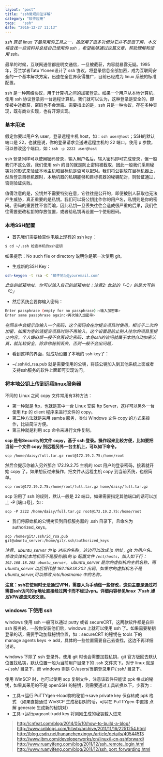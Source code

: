 ```yaml
---
layout: "post"
title: "ssh常规用法详解"
category: "软件应用"
tags:   "ssh"
date: "2016-12-27 11:13"
---
```


*ssh 算是 linux 下最常用的工具之一，虽然用了很多次但对它并不是很了解，本文将查找一些资料并总结自己使用的 ssh ，希望能够通过这篇文章，帮助理解和使用 ssh。*

最早的时候，互联网通信都是明文通信，一旦被截获，内容就暴露无疑。1995 年，芬兰学者Tatu Ylonen设计了 ssh 协议，将登录信息全部加密，成为互联网安全的一个基本解决方案，迅速在全世界获得推广，目前已经成为 linux 系统的标准配置。

ssh 是一种网络协议，用于计算机之间的加密登录。如果一个用户从本地计算机，使用 ssh 协议登录另一台远程计算机，我们就可以认为，这种登录是安全的，即使被中途截获，密码也不会泄露。需要指出的是，ssh 只是一种协议，存在多种实现，既有商业实现，也有开源实现。


<!-- more -->

### 基本用法

假定你要以用户名 user，登录远程主机 host，如：`ssh user@host`；SSH的默认端口是 22，也就是说，你的登录请求会送进远程主机的 22 端口。使用 p 参数，可以修改这个端口，如：`ssh -p 2222 user@host`

ssh 登录同样可以使用密码登录，输入用户名后，输入密码即可完成登录，但一般我们不这么做，我们使用 ssh 的目的就是防止密码被截取，因此一般我们采用秘钥对的形式来验证本地主机和目标机是否可以配对。我们将公钥放在目标机器上，然后登录目标机器时，本地机器的私钥能够和目标机器的秘钥配对，则验证通过，否则验证失败。

值得注意的是，公钥并不需要特别在意，它往往是公开的，即便被别人获取也无法产生威胁，真正重要的是私钥。我们可以将公钥比作你的用户名，私钥则是你的密码。密码的重要性不言而喻，因此私钥一旦丢失往往会造成很严重的后果，我们往往需要更改私钥的存放位置，或者给私钥再设置一个使用密码。

### 本地SSH配置

- 首先我们需要检查你电脑上现有的 ssh key：

```sh
$ cd ~/.ssh 检查本机的ssh密钥
```

如果提示：No such file or directory 说明你是第一次使用 git。

- 生成新的SSH Key：

```sh
ssh-keygen -t rsa -C "邮件地址@youremail.com"
```
*此处的邮箱地址，你可以输入自己的邮箱地址；注意2: 此处的「-C」的是大写的「C」*

- 然后系统会要你输入密码：

```sh
Enter passphrase (empty for no passphrase):<输入加密串>
Enter same passphrase again:<再次输入加密串>
```
*在回车中会提示你输入一个密码，这个密码会在你提交项目时使用，相当于二次的加密，如果为空的话提交项目时则不用输入。这个设置是防止别人往你的项目里提交内容。个人嫌麻烦一般不会再设定密码，本身ssh的访问就属于本地自动加密认真，就比较安全，除非你秘钥丢失，否则一般不会出问题，*

- 看到这样的界面，就成功设置了本地的 ssh key了：

- ~/.ssh/id_rsa.pub 就是需要使用的公钥，将该公钥加入到其他系统上面或者支持ssh服务的软件上面即可实现访问。

### 将本地公钥上传到远程linux服务器

不同的 Linux 之间 copy 文件常用有3种方法：
- 第一种就是 ftp，也就是其中一台 Linux 安装 ftp Server，这样可以另外一台使用 ftp 的 client 程序来进行文件的 copy。
- 第二种方法就是采用 samba 服务，类似 Windows 文件 copy 的方式来操作，比较简洁方便。
- 第三种就是利用 scp 命令来进行文件复制。

**scp 是有Security的文件 copy，基于 ssh 登录。操作起来比较方便，比如要把当前一个文件 copy 到远程另外一台主机上，可以如下命令。**

```
scp /home/daisy/full.tar.gz root@172.19.2.75:/home/root
```

然后会提示你输入另外那台 172.19.2.75 主机的 root 用户的登录密码，接着就开始 copy 了。如果想反过来操作，把文件从远程主机 copy 到当前系统，也很简单。

```
scp root@172.19.2.75:/home/root/full.tar.gz home/daisy/full.tar.gz
```

scp 沿用了 ssh 的规则，默认一般是 22 端口，如果需要指定其他端口的话可以加上 -P [端口号]，如：

```
scp -P 2222 /home/daisy/full.tar.gz root@172.19.2.75:/home/root
```

- 我们将原始机的公钥拷贝到目标服务器的 .ssh 目录下，且命名为 authorized_keys。

```
scp /home/git/.ssh/id_rsa.pub git@ubuntu_server:/home/git/.ssh/authorized_keys
```

*注意，ubuntu_server 为 ip 对应的名称，这边可以改成 ip 地址，git 为用户名。修改实体机(本地机而不是服务器)的 ip 配置文件 `/ect/hosts`，加入如下行：`192.168.18.202 ubuntu_server`， ubuntu_server 是你的虚拟机的主机名称，而 ubuntu_server 以后将代替 192.168.18.202 出现。如果你的虚拟机名不是 ubuntu_server,可以修改 /etc/hostname 中的名称。*

**注意：ssh在使用时无法通过VPN，需要人为手动做一些修改，这边主要是通过将需要ssh访问的ip地址直接经过网卡而不经过vpn。详细内容参见*linux 下 ssh 通过VPN推送失败*文章。**

### windows 下使用 ssh

windows 使用 ssh 一般可以通过 putty 或者 secureCRT，这两款软件都是自带 ssh 服务的，一般你安装他们后，windows 上就可以使用 ssh 了。如果需要秘钥登录的话，需要手动加载秘钥位置，如：secureCRT 的秘钥在 tools 下的 manage agents keys -> add，具体的一些位置需要自己去查找，这边不再详细讨论。

windows 下除了 ssh 登录外，使用 git 时也会需要加载私钥，git 官方版回去默认位置找私钥，默认位置一般为当前用户目录下的 .ssh 文件夹下。对于 linux 就是 ~/.ssh/ 目录下，而 windows 则是 C:/users/当前登录用户/.ssh/ 目录下。

使用 WinSCP 时，也可以使用 scp 复制文件，注意该软件只能读 ppk 格式的秘钥，如果其采用的不是 openSSH 的秘钥，则需要通过工具转换以下，步骤为：
- 工具->运行 PuTTYgen->load你的秘钥->save private key 保存转成 ppk 格式 （如果直接通过 WinSCP 生成秘钥对的话，可以在 PuTTYgen 中直接 点解 generate 生成新的秘钥对）
- 工具->运行pageant->add key 将刚刚生成的秘钥载入进来


> http://cnfeat.com/blog/2014/05/10/how-to-build-a-blog/
> http://www.cnblogs.com/hitwtx/archive/2011/11/16/2251254.html
> http://blog.csdn.net/hunanchenxingyu/article/details/40544513
> http://www.ibm.com/developerworks/cn/linux/l-cn-sshforward/
> http://www.ruanyifeng.com/blog/2011/12/ssh_remote_login.html
> http://www.ruanyifeng.com/blog/2011/12/ssh_port_forwarding.html
